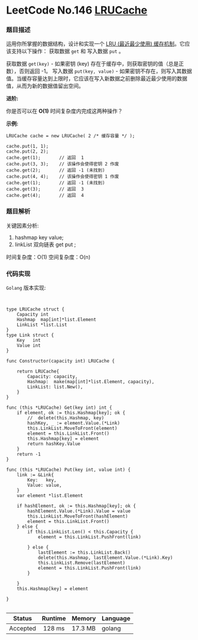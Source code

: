 # LeetCode No.146  [LRUCache](https://leetcode.com/problems/lru-cache/)

### 题目描述

运用你所掌握的数据结构，设计和实现一个  [LRU (最近最少使用) 缓存机制](https://baike.baidu.com/item/LRU)。它应该支持以下操作： 获取数据 `get` 和 写入数据 `put` 。

获取数据 `get(key)` - 如果密钥 (key) 存在于缓存中，则获取密钥的值（总是正数），否则返回 -1。
写入数据 `put(key, value)` - 如果密钥不存在，则写入其数据值。当缓存容量达到上限时，它应该在写入新数据之前删除最近最少使用的数据值，从而为新的数据值留出空间。

**进阶:**

你是否可以在 **O(1)** 时间复杂度内完成这两种操作？

**示例:**

```
LRUCache cache = new LRUCache( 2 /* 缓存容量 */ );

cache.put(1, 1);
cache.put(2, 2);
cache.get(1);       // 返回  1
cache.put(3, 3);    // 该操作会使得密钥 2 作废
cache.get(2);       // 返回 -1 (未找到)
cache.put(4, 4);    // 该操作会使得密钥 1 作废
cache.get(1);       // 返回 -1 (未找到)
cache.get(3);       // 返回  3
cache.get(4);       // 返回  4
```


### 题目解析
关键因素分析:
1. hashmap key value;
2. linkList 双向链表 get put ;

时间复杂度：O(1)
空间复杂度：O(n)


### 代码实现

`Golang` 版本实现:

```golang


type LRUCache struct {
	Capacity int
	Hashmap  map[int]*list.Element
	LinkList *list.List
}
type Link struct {
	Key   int
	Value int
}

func Constructor(capacity int) LRUCache {

	return LRUCache{
		Capacity: capacity,
		Hashmap:  make(map[int]*list.Element, capacity),
		LinkList: list.New(),
	}
}

func (this *LRUCache) Get(key int) int {
	if element, ok := this.Hashmap[key]; ok {
		//	delete(this.Hashmap, key)
		hashKey, _ := element.Value.(*Link)
		this.LinkList.MoveToFront(element)
		element = this.LinkList.Front()
		this.Hashmap[key] = element
		return hashKey.Value
	}
	return -1
}

func (this *LRUCache) Put(key int, value int) {
	link := &Link{
		Key:   key,
		Value: value,
	}
	var element *list.Element

	if hashElement, ok := this.Hashmap[key]; ok {
		hashElement.Value.(*Link).Value = value
		this.LinkList.MoveToFront(hashElement)
		element = this.LinkList.Front()
	} else {
		if this.LinkList.Len() < this.Capacity {
			element = this.LinkList.PushFront(link)

		} else {
			lastElement := this.LinkList.Back()
			delete(this.Hashmap, lastElement.Value.(*Link).Key)
			this.LinkList.Remove(lastElement)
			element = this.LinkList.PushFront(link)
		}

	}
	this.Hashmap[key] = element

}


```

| Status | Runtime | Memory |Language|
|:-------:|:-------:|:------|:------|
|Accepted|128 ms|17.3 MB	 |golang|
